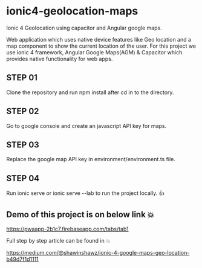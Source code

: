 # ionic4-geolocation-maps
Ionic 4 Geolocation using capacitor and Angular google maps.

Web application which uses native device features like Geo location and a map component to show the current location of the user.
For this project we use ionic 4 framework, Angular Google Maps(AGM) & Capacitor which provides native functionality for web apps.

## STEP 01

Clone the repository and run npm install after cd in to the directory.

## STEP 02

Go to google console and create an javascript API key for maps.

## STEP 03

Replace the google map API key in environment/environment.ts file.

## STEP 04 

Run ionic serve or ionic serve --lab to run the project locally.  :thumbsup:

## Demo of this project is on below link  :boom:  

https://pwaapp-2b1c7.firebaseapp.com/tabs/tab1


Full step by step article can be found in :boom:

https://medium.com/@shawinshawz/ionic-4-google-maps-geo-location-b49d7f1d1111
























